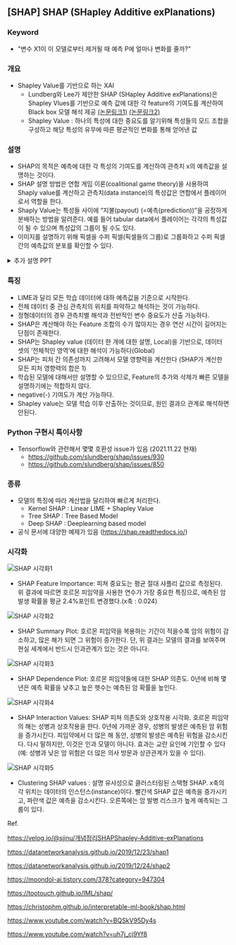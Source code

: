 ## [SHAP] SHAP (SHapley Additive exPlanations)

### Keyword
 - "변수 X1이 이 모델로부터 제거될 때 예측 P에 얼마나 변화를 줄까?"

### 개요
- Shapley Value를 기반으로 하는 XAI
	- Lundberg와 Lee가 제안한 SHAP (SHapley Additive exPlanations)은 Shapley Vlues를 기반으로 예측 값에 대한 각 feature의 기여도를 계산하여 Black box 모델 해석 제공 [(논문링크1)](https://arxiv.org/pdf/1705.07874.pdf) [(논문링크2)](https://arxiv.org/pdf/1802.03888.pdf)
	- Shapley Value : 하나의 특성에 대한 중요도를 알기위해 특성들의 모드 조합을 구성하고 해당 특성의 유무에 따른 평균적인 변화를 통해 얻어낸 값

### 설명
- SHAP의 목적은 예측에 대한 각 특성의 기여도를 계산하여 관측치 x의 예측값을 설명하는 것이다. 
- SHAP 설명 방법은 연합 게임 이론(coalitional game theory)을 사용하여 Shaply value를 계산하고 관측치(data instance)의 특성값은 연합에서 플레이어로서 역할을 한다. 
- Shaply Value는 특성들 사이에 “지불(payout) (=예측(prediction))”을 공정하게 분배하는 방법을 알려준다. 예를 들어 tabular data에서 플레이어는 각각의 특성값이 될 수 있으며 특성값의 그룹이 될 수도 있다. 
- 이미지를 설명하기 위해 픽셀을 수퍼 픽셀(픽셀들의 그룹)로 그룹화하고 수퍼 픽셀 간의 예측값의 분포를 확인할 수 있다.

<details>
<summary>추가 설명 PPT</summary>
<div markdown="1">
	<img src="https://github.com/sooeun67/xai/blob/main/images/SHAP_PPT01.jpg"/>
	<img src="https://github.com/sooeun67/xai/blob/main/images/SHAP_PPT02.jpg"/>
	<img src="https://github.com/sooeun67/xai/blob/main/images/SHAP_PPT03.jpg"/>
	(출처 : https://www.youtube.com/watch?v=BQSkV95Dy4s)
	<img src="https://github.com/sooeun67/xai/blob/main/images/SHAP_PPT04.jpg"/>
	(출처 : https://www.youtube.com/watch?v=uh7j_cj9Yf8)
</div>
</details>

### 특징
- LIME과 달리 모든 학습 데이터에 대하 예측값을 기준으로 시작한다.
- 전체 데이터 중 관심 관측치의 위치를 파악하고 해석하는 것이 가능하다.
- 정형데이터의 경우 관측치별 해석과 전반적인 변수 중요도가 산출 가능하다.
- SHAP은 계산해야 하는 Feature 조합의 수가 많아지는 경우 연산 시간이 길어지는 단점이 존재한다.
- SHAP는 Shapley value (데이터 한 개에 대한 설명, Local)을 기반으로, 데이터 셋의 ‘전체적인 영역’에 대한 해석이 가능하다(Global)
- SHAP는 피처 간 의존성까지 고려해서 모델 영향력을 계산한다 (SHAP가 계산한 모든 피처 영향력의 합은 1)
- 학습된 모델에 대해서만 설명할 수 있으므로, Feature의 추가와 삭제가 빠른 모델을 설명하기에는 적합하지 않다.
- negative(-) 기여도가 계산 가능하다.
- Shapley value는 모델 학습 이후 산출하는 것이므로, 원인 결과으 관계로 해석하면 안된다.

### Python 구현시 특이사항
- Tensorflow와 관련해서 몇몇 호환성 issue가 있음 (2021.11.22 현재)
	- https://github.com/slundberg/shap/issues/930
	- https://github.com/slundberg/shap/issues/850

### 종류
- 모델의 특징에 따라 계산법을 달리하여 빠르게 처리한다.
	- Kernel SHAP : Linear LIME + Shapley Value
	- Tree SHAP : Tree Based Model
	- Deep SHAP : Deeplearning based model
- 공식 문서에 대양한 예제가 있음 (https://shap.readthedocs.io/)

### 시각화

![SHAP 시각화1](https://christophm.github.io/interpretable-ml-book/images/shap-importance.png)
- SHAP Feature Importance: 피쳐 중요도는 평균 절대 샤플리 값으로 측정된다. 위 결과에 따르면 호르몬 피임약을 사용한 연수가 가장 중요한 특징으로, 예측된 암 발생 확률을 평균 2.4%포인트 변경했다.(x축 : 0.024)

![SHAP 시각화2](https://christophm.github.io/interpretable-ml-book/images/shap-importance-extended.png) 
- SHAP Summary Plot: 호르몬 피임약을 복용하는 기간이 적을수록 암의 위험이 감소하고, 많은 해가 되면 그 위험이 증가한다. 단, 위 결과는 모델의 결과를 보여주며 현실 세계에서 반드시 인과관계가 있는 것은 아니다.

![SHAP 시각화3](https://christophm.github.io/interpretable-ml-book/images/shap-dependence.png) 
- SHAP Dependence Plot: 호르몬 피임약들에 대한 SHAP 의존도. 0년에 비해 몇 년은 예측 확률을 낮추고 높은 햇수는 예측된 암 확률을 높인다.

![SHAP 시각화4](https://christophm.github.io/interpretable-ml-book/images/shap-dependence-interaction.png) 
- SHAP Interaction Values: SHAP 피쳐 의존도와 상호작용 시각화. 호르몬 피임약의 해는 성병과 상호작용을 한다. 0년에 가까운 경우, 성병의 발생은 예측된 암 위험을 증가시킨다. 피임약에서 더 많은 해 동안, 성병의 발생은 예측된 위험을 감소시킨다. 다시 말하지만, 이것은 인과 모델이 아니다. 효과는 교란 요인에 기인할 수 있다(예: 성병과 낮은 암 위험은 더 많은 의사 방문과 상관관계가 있을 수 있다).

![SHAP 시각화5](https://christophm.github.io/interpretable-ml-book/images/shap-clustering.png)
- Clustering SHAP values : 설명 유사성으로 클러스터링된 스택형 SHAP. x축의 각 위치는 데이터의 인스턴스(instance)이다. 빨간색 SHAP 값은 예측을 증가시키고, 파란색 값은 예측을 감소시킨다. 오른쪽에는 암 발병 리스크가 높게 예측되는 그룹이 있다.


Ref.

https://velog.io/@sjinu/개념정리SHAPShapley-Additive-exPlanations

https://datanetworkanalysis.github.io/2019/12/23/shap1

https://datanetworkanalysis.github.io/2019/12/24/shap2

https://moondol-ai.tistory.com/378?category=947304

https://tootouch.github.io/IML/shap/

https://christophm.github.io/interpretable-ml-book/shap.html

https://www.youtube.com/watch?v=BQSkV95Dy4s

https://www.youtube.com/watch?v=uh7j_cj9Yf8
